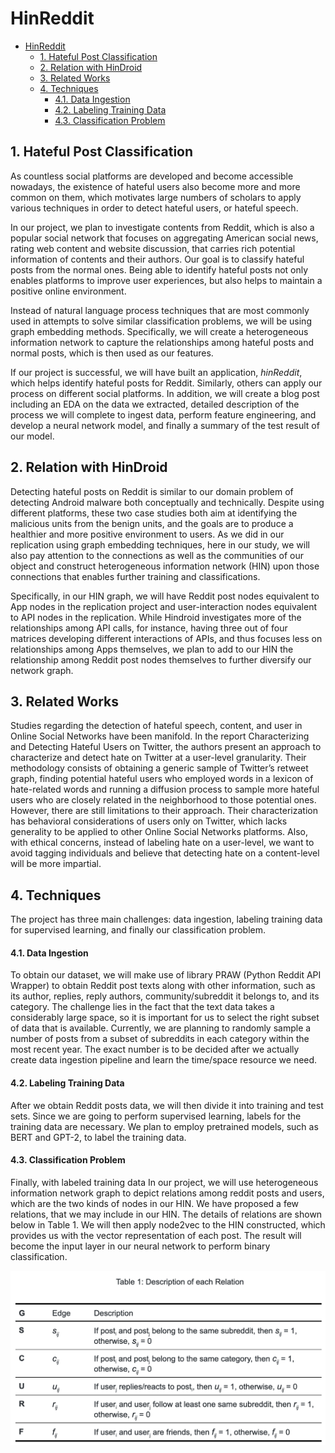 # HinReddit

- [HinReddit](#hinreddit)
  - [1. Hateful Post Classification](#1-hateful-post-classification)
  - [2. Relation with HinDroid](#2-relation-with-hindroid)
  - [3. Related Works](#3-related-works)
  - [4. Techniques](#4-techniques)
      - [4.1. Data Ingestion](#41-data-ingestion)
      - [4.2. Labeling Training Data](#42-labeling-training-data)
      - [4.3. Classification Problem](#43-classification-problem)
  
## 1. Hateful Post Classification

As countless social platforms are developed and become accessible nowadays, the existence of hateful users also become more and more common on them, which motivates large numbers of scholars to apply various techniques in order to detect hateful users, or hateful speech.

In our project, we plan to investigate contents from Reddit, which is also a popular social network that focuses on aggregating American social news, rating web content and website discussion, that carries rich potential information of contents and their authors. Our goal is to classify hateful posts from the normal ones. Being able to identify hateful posts not only enables platforms to improve user experiences, but also helps to maintain a positive online environment.

Instead of natural language process techniques that are most commonly used in attempts to solve similar classification problems, we will be using graph embedding methods. Specifically, we will create a heterogeneous information network to capture the relationships among hateful posts and normal posts, which is then used as our features.

If our project is successful, we will have built an application, *hinReddit*, which helps identify hateful posts for Reddit. Similarly, others can apply our process on different social platforms. In addition, we will create a blog post including an EDA on the data we extracted, detailed description of the process we will complete to ingest data, perform feature engineering, and develop a neural network model, and finally a summary of the test result of our model.

## 2. Relation with HinDroid

Detecting hateful posts on Reddit is similar to our domain problem of detecting Android malware both conceptually and technically. Despite using different platforms, these two case studies both aim at identifying the malicious units from the benign units, and the goals are to produce a healthier and more positive environment to users. As we did in our replication using graph embedding techniques, here in our study, we will also pay attention to the connections as well as the communities of our object and construct heterogeneous information network (HIN) upon those connections that enables further training and classifications. 

Specifically, in our HIN graph, we will have Reddit post nodes equivalent to App nodes in the replication project and user-interaction nodes equivalent to API nodes in the replication. While Hindroid investigates more of the relationships among API calls, for instance, having three out of four matrices developing different interactions of APIs, and thus focuses less on relationships among Apps themselves, we plan to add to our HIN the relationship among Reddit post nodes themselves to further diversify our network graph. 

## 3. Related Works

Studies regarding the detection of hateful speech, content, and user in Online Social Networks have been manifold. In the report Characterizing and Detecting Hateful Users on Twitter, the authors present an approach to characterize and detect hate on Twitter at a user-level granularity. Their methodology consists of obtaining a generic sample of Twitter’s retweet graph, finding potential hateful users who employed words in a lexicon of hate-related words and running a diffusion process to sample more hateful users who are closely related in the neighborhood to those potential ones. However, there are still limitations to their approach. Their characterization has behavioral considerations of users only on Twitter, which lacks generality to be applied to other Online Social Networks platforms. Also, with ethical concerns, instead of labeling hate on a user-level, we want to avoid tagging individuals and believe that detecting hate on a content-level will be more impartial.

## 4. Techniques

The project has three main challenges: data ingestion, labeling training data for supervised learning, and finally our classification problem. 

#### 4.1. Data Ingestion

To obtain our dataset, we will make use of library PRAW (Python Reddit API Wrapper) to obtain Reddit post texts along with other information, such as its author, replies, reply authors, community/subreddit it belongs to, and its category. The challenge lies in the fact that the text data takes a considerably large space, so it is important for us to select the right subset of data that is available. Currently, we are planning to randomly sample a number of posts from a subset of subreddits in each category within the most recent year. The exact number is to be decided after we actually create data ingestion pipeline and learn the time/space resource we need.

#### 4.2. Labeling Training Data

After we obtain Reddit posts data, we will then divide it into training and test sets. Since we are going to perform supervised learning, labels for the training data are necessary. We plan to employ pretrained models, such as BERT and GPT-2, to label the training data.

#### 4.3. Classification Problem

Finally, with labeled training data In our project, we will use heterogeneous information network graph to depict relations among reddit posts and users, which are the two kinds of nodes in our HIN. We have proposed a few relations, that we may include in our HIN. The details of relations are shown below in Table 1. We will then apply node2vec to the HIN constructed, which provides us with the vector representation of each post. The result will become the input layer in our neural network to perform binary classification.

![relation table](relation_table.png)

